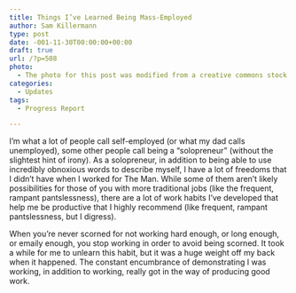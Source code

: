 ```yaml
---
title: Things I’ve Learned Being Mass-Employed
author: Sam Killermann
type: post
date: -001-11-30T00:00:00+00:00
draft: true
url: /?p=508
photo:
  - The photo for this post was modified from a creative commons stock image.
categories:
  - Updates
tags:
  - Progress Report

---
```

I&#8217;m what a lot of people call self-employed (or what my dad calls unemployed), some other people call being a &#8220;solopreneur&#8221; (without the slightest hint of irony). As a solopreneur, in addition to being able to use incredibly obnoxious words to describe myself, I have a lot of freedoms that I didn&#8217;t have when I worked for The Man. While some of them aren&#8217;t likely possibilities for those of you with more traditional jobs (like the frequent, rampant pantslessness), there are a lot of work habits I&#8217;ve developed that help me be productive that I highly recommend (like frequent, rampant pantslessness, but I digress).

When you&#8217;re never scorned for not working hard enough, or long enough, or emaily enough, you stop working in order to avoid being scorned. It took a while for me to unlearn this habit, but it was a huge weight off my back when it happened. The constant encumbrance of demonstrating I was working, in addition to working, really got in the way of producing good work.